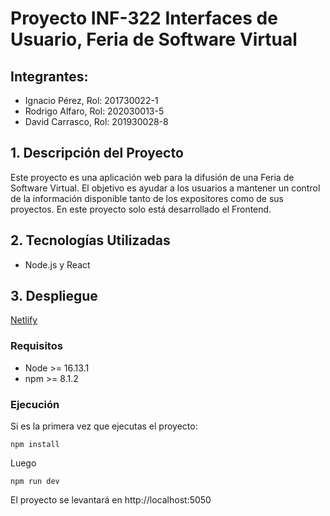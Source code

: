 # Proyecto INF-322 Interfaces de Usuario, Feria de Software Virtual
## Integrantes:
- Ignacio Pérez, Rol: 201730022-1
- Rodrigo Alfaro, Rol: 202030013-5
- David Carrasco, Rol: 201930028-8

## 1. Descripción del Proyecto
Este proyecto es una aplicación web para la difusión de una Feria de Software Virtual. El objetivo es ayudar a los usuarios a mantener un control de la información disponible tanto de los expositores como de sus proyectos. En este proyecto solo está desarrollado el Frontend.

## 2. Tecnologías Utilizadas
- Node.js y React

## 3. Despliegue
[Netlify](https://feriadelswvirtual.netlify.app/) 

### Requisitos

- Node >= 16.13.1
- npm >= 8.1.2

### Ejecución

Si es la primera vez que ejecutas el proyecto: 

```
npm install
```

Luego

```
npm run dev
```

El proyecto se levantará en http://localhost:5050
